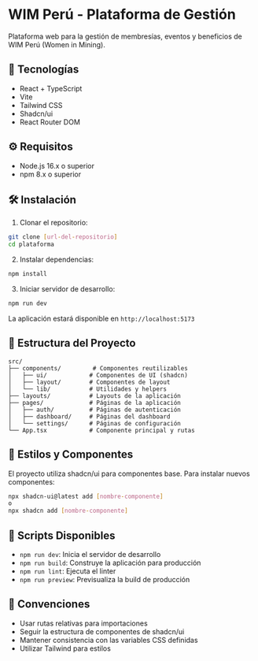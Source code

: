 # WIM Perú - Plataforma de Gestión

Plataforma web para la gestión de membresías, eventos y beneficios de WIM Perú (Women in Mining).

## 🚀 Tecnologías

- React + TypeScript
- Vite
- Tailwind CSS
- Shadcn/ui
- React Router DOM

## ⚙️ Requisitos

- Node.js 16.x o superior
- npm 8.x o superior

## 🛠️ Instalación

1. Clonar el repositorio:
```bash
git clone [url-del-repositorio]
cd plataforma
```

2. Instalar dependencias:
```bash
npm install
```

3. Iniciar servidor de desarrollo:
```bash
npm run dev
```

La aplicación estará disponible en `http://localhost:5173`

## 📁 Estructura del Proyecto

```
src/
├── components/         # Componentes reutilizables
│   ├── ui/            # Componentes de UI (shadcn)
│   ├── layout/        # Componentes de layout
│   └── lib/           # Utilidades y helpers
├── layouts/           # Layouts de la aplicación
├── pages/             # Páginas de la aplicación
│   ├── auth/          # Páginas de autenticación
│   ├── dashboard/     # Páginas del dashboard
│   └── settings/      # Páginas de configuración
└── App.tsx            # Componente principal y rutas
```

## 🎨 Estilos y Componentes

El proyecto utiliza shadcn/ui para componentes base. Para instalar nuevos componentes:

```bash
npx shadcn-ui@latest add [nombre-componente]
o
npx shadcn add [nombre-componente]
```

## 🔄 Scripts Disponibles

- `npm run dev`: Inicia el servidor de desarrollo
- `npm run build`: Construye la aplicación para producción
- `npm run lint`: Ejecuta el linter
- `npm run preview`: Previsualiza la build de producción

## 📝 Convenciones

- Usar rutas relativas para importaciones
- Seguir la estructura de componentes de shadcn/ui
- Mantener consistencia con las variables CSS definidas
- Utilizar Tailwind para estilos
